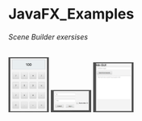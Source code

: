 # JavaFX_Examples
###### Scene Builder exersises 
<img src="https://github.com/Jenna-P/JavaFX_Examples/blob/master/Calculator.png?raw=true" width="80" title="Calculator">
<img src="https://github.com/Jenna-P/JavaFX_Examples/blob/master/Login.png?raw=true" width="80" title="Login">
<img src="https://github.com/Jenna-P/JavaFX_Examples/blob/master/MinGUI.png?raw=true" width="80" title="MinGUI">


